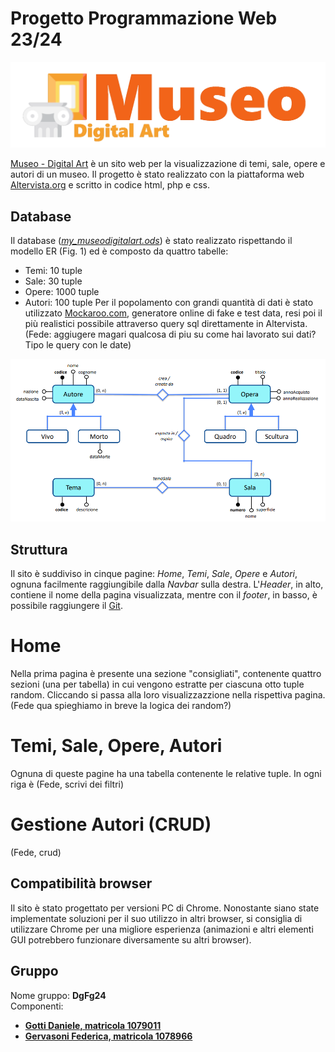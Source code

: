 # Progetto Programmazione Web 23/24
![logo](https://github.com/DanieleGotti/MUSEO_Digital_Art/blob/main/doc/img/logo_trasparente.png)

[Museo - Digital Art](https://museodigitalart.altervista.org) è un sito web per la visualizzazione di temi, sale, opere e autori di un museo.
Il progetto è stato realizzato con la piattaforma web [Altervista.org](https://it.altervista.org) e scritto in codice html, php e css.

## Database
Il database ([_my_museodigitalart.ods_](https://github.com/DanieleGotti/MUSEO_Digital_Art/blob/main/doc/database/my_museodigitalart.ods)) è stato realizzato rispettando il modello ER (Fig. 1) ed è composto da quattro tabelle:
- Temi: 10 tuple
- Sale: 30 tuple
- Opere: 1000 tuple
- Autori: 100 tuple
Per il popolamento con grandi quantità di dati è stato utilizzato [Mockaroo.com](https://www.mockaroo.com/), generatore online di fake e test data, resi poi il più realistici possibile attraverso query sql direttamente in Altervista.
(Fede: aggiugere magari qualcosa di piu su come hai lavorato sui dati? Tipo le query con le date)

![Fig. 1: ER](https://github.com/DanieleGotti/MUSEO_Digital_Art/blob/main/img/models/ER.png)

## Struttura
Il sito è suddiviso in cinque pagine: _Home_, _Temi_, _Sale_, _Opere_ e _Autori_, ognuna facilmente raggiungibile dalla _Navbar_ sulla destra. 
L'_Header_, in alto, contiene il nome della pagina visualizzata, mentre con il _footer_, in basso, è possibile raggiungere il [Git](https://github.com/DanieleGotti/MUSEO_Digital_Art).

# Home 
Nella prima pagina è presente una sezione "consigliati", contenente quattro sezioni (una per tabella) in cui vengono estratte per ciascuna otto tuple random.
Cliccando si passa alla loro visualizzazzione nella rispettiva pagina.
(Fede qua spieghiamo in breve la logica dei random?)

# Temi, Sale, Opere, Autori
Ognuna di queste pagine ha una tabella contenente le relative tuple. In ogni riga è 
(Fede, scrivi dei filtri)

# Gestione Autori (CRUD)
(Fede, crud)

## Compatibilità browser
Il sito è stato progettato per versioni PC di Chrome. Nonostante siano state implementate soluzioni per il suo utilizzo in altri browser, si consiglia di utilizzare Chrome per una migliore esperienza (animazioni e altri elementi GUI potrebbero funzionare diversamente su altri browser).

## Gruppo
Nome gruppo: __DgFg24__ \
Componenti:
- [__Gotti Daniele, matricola 1079011__](https://github.com/DanieleGotti)
- [__Gervasoni Federica, matricola 1078966__](https://github.com/fgervasoni7)


